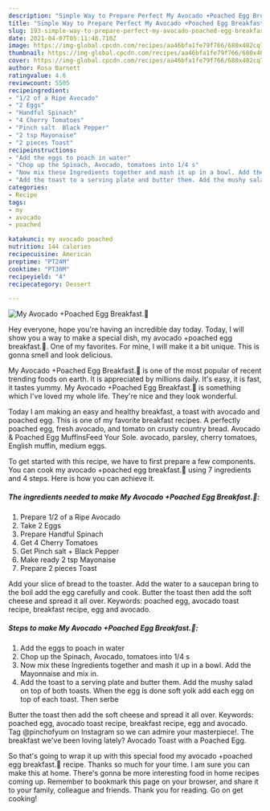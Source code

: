```yaml
---
description: "Simple Way to Prepare Perfect My Avocado +Poached Egg Breakfast.💟"
title: "Simple Way to Prepare Perfect My Avocado +Poached Egg Breakfast.💟"
slug: 193-simple-way-to-prepare-perfect-my-avocado-poached-egg-breakfast
date: 2021-04-07T05:11:48.710Z
image: https://img-global.cpcdn.com/recipes/aa46bfa1fe79f766/680x482cq70/my-avocado-poached-egg-breakfast-recipe-main-photo.jpg
thumbnail: https://img-global.cpcdn.com/recipes/aa46bfa1fe79f766/680x482cq70/my-avocado-poached-egg-breakfast-recipe-main-photo.jpg
cover: https://img-global.cpcdn.com/recipes/aa46bfa1fe79f766/680x482cq70/my-avocado-poached-egg-breakfast-recipe-main-photo.jpg
author: Rosa Barnett
ratingvalue: 4.6
reviewcount: 5505
recipeingredient:
- "1/2 of a Ripe Avocado"
- "2 Eggs"
- "Handful Spinach"
- "4 Cherry Tomatoes"
- "Pinch salt  Black Pepper"
- "2 tsp Mayonaise"
- "2 pieces Toast"
recipeinstructions:
- "Add the eggs to poach in water"
- "Chop up the Spinach, Avocado, tomatoes into 1/4 s"
- "Now mix these Ingredients together and mash it up in a bowl. Add the Mayonnaise and mix in."
- "Add the toast to a serving plate and butter them. Add the mushy salad on top of both toasts. When the egg is done soft yolk add each egg on top of each toast. Then serbe"
categories:
- Recipe
tags:
- my
- avocado
- poached

katakunci: my avocado poached 
nutrition: 144 calories
recipecuisine: American
preptime: "PT24M"
cooktime: "PT30M"
recipeyield: "4"
recipecategory: Dessert

---
```



![My Avocado +Poached Egg Breakfast.💟](https://img-global.cpcdn.com/recipes/aa46bfa1fe79f766/680x482cq70/my-avocado-poached-egg-breakfast-recipe-main-photo.jpg)

Hey everyone, hope you're having an incredible day today. Today, I will show you a way to make a special dish, my avocado +poached egg breakfast.💟. One of my favorites. For mine, I will make it a bit unique. This is gonna smell and look delicious.

My Avocado +Poached Egg Breakfast.💟 is one of the most popular of recent trending foods on earth. It is appreciated by millions daily. It's easy, it is fast, it tastes yummy. My Avocado +Poached Egg Breakfast.💟 is something which I've loved my whole life. They're nice and they look wonderful.

Today I am making an easy and healthy breakfast, a toast with avocado and poached egg. This is one of my favorite breakfast recipes. A perfectly poached egg, fresh avocado, and tomato on crusty country bread. Avocado &amp; Poached Egg MuffinsFeed Your Sole. avocado, parsley, cherry tomatoes, English muffin, medium eggs.


To get started with this recipe, we have to first prepare a few components. You can cook my avocado +poached egg breakfast.💟 using 7 ingredients and 4 steps. Here is how you can achieve it.

<!--inarticleads1-->

##### The ingredients needed to make My Avocado +Poached Egg Breakfast.💟:

1. Prepare 1/2 of a Ripe Avocado
1. Take 2 Eggs
1. Prepare Handful Spinach
1. Get 4 Cherry Tomatoes
1. Get Pinch salt + Black Pepper
1. Make ready 2 tsp Mayonaise
1. Prepare 2 pieces Toast


Add your slice of bread to the toaster. Add the water to a saucepan bring to the boil add the egg carefully and cook. Butter the toast then add the soft cheese and spread it all over. Keywords: poached egg, avocado toast recipe, breakfast recipe, egg and avocado. 

<!--inarticleads2-->

##### Steps to make My Avocado +Poached Egg Breakfast.💟:

1. Add the eggs to poach in water
1. Chop up the Spinach, Avocado, tomatoes into 1/4 s
1. Now mix these Ingredients together and mash it up in a bowl. Add the Mayonnaise and mix in.
1. Add the toast to a serving plate and butter them. Add the mushy salad on top of both toasts. When the egg is done soft yolk add each egg on top of each toast. Then serbe


Butter the toast then add the soft cheese and spread it all over. Keywords: poached egg, avocado toast recipe, breakfast recipe, egg and avocado. Tag @pinchofyum on Instagram so we can admire your masterpiece!. The breakfast we&#39;ve been loving lately? Avocado Toast with a Poached Egg. 

So that's going to wrap it up with this special food my avocado +poached egg breakfast.💟 recipe. Thanks so much for your time. I am sure you can make this at home. There's gonna be more interesting food in home recipes coming up. Remember to bookmark this page on your browser, and share it to your family, colleague and friends. Thank you for reading. Go on get cooking!
